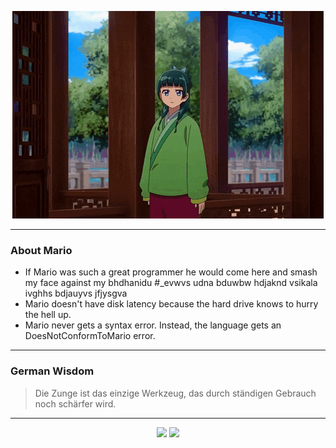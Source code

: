 <p align="center">
  <img src="assets/maomao.gif" />
</p>

---

### About Mario
- If Mario was such a great programmer he would come here and smash my face against my bhdhanidu #_evwvs udna bduwbw hdjaknd vsikala ivghhs bdjauyvs jfjysgva
- Mario doesn't have disk latency because the hard drive knows to hurry the hell up.
- Mario never gets a syntax error.  Instead, the language gets an DoesNotConformToMario error.

---

### German Wisdom
> Die Zunge ist das einzige Werkzeug, das durch ständigen Gebrauch noch schärfer wird.

---

<p align="center">
  <a>
    <img height="180em" src="https://github-readme-stats-eight-theta.vercel.app/api?username=Torfkopp&show_icons=true&theme=dark&include_all_commits=true&count_private=true"/>
  </a>
  <a href="https://github.com/Torfkopp?tab=repositories">
    <img height="180em" src="https://github-readme-stats-eight-theta.vercel.app/api/top-langs/?username=torfkopp&layout=compact&theme=dark&langs_count=8&hide=java"/>
  </a>
</p>
